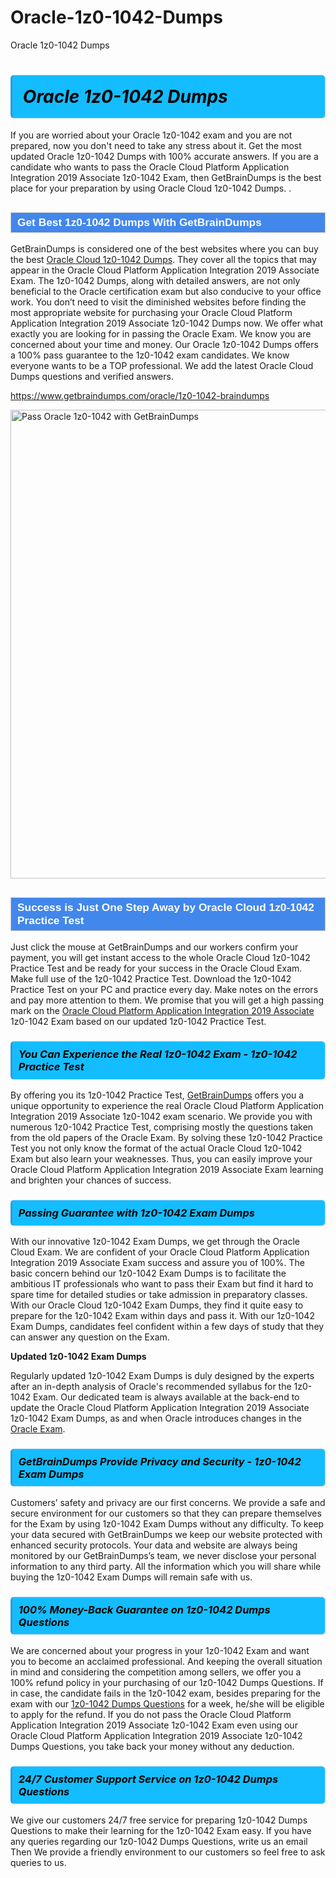 # Oracle-1z0-1042-Dumps
Oracle 1z0-1042 Dumps
<h1><strong><span style="display: block; color: #000000; background: #14BDFF; border: 0.5px solid #AED6F1; border-left: 3px solid #3498DB; padding: .6em; border-radius: 6px;">                     <em>Oracle 1z0-1042 <span class="exam_variation">Dumps</span> </em>                </span></strong>            </h1>                        <p>If you are worried about your Oracle 1z0-1042 exam and you are not prepared, now you don't need to take any stress about it.             Get the most updated Oracle 1z0-1042 <span class="exam_variation">Dumps</span> with 100% accurate answers. If you are a candidate who wants to pass the             Oracle Cloud Platform Application Integration 2019 Associate 1z0-1042 Exam, then GetBrainDumps is the best place for your preparation by using Oracle Cloud  1z0-1042 <span class="exam_variation">Dumps</span>. .</p>                        <h2 style="background: #4287ec; border: 1px solid #cccccc; padding: 5px 10px;">                <span style="color: #ffffff;">                    <span style="font-size: 11pt;">                        <span style="line-height: normal;">                            <span style="font-family: Calibri,sans-serif;">                                <strong>                                    <span style="font-size: 13.0pt;">Get Best 1z0-1042 <span class="exam_variation">Dumps</span> With GetBrainDumps</span>                                </strong>                            </span>                        </span>                    </span>                </span>            </h2>                        <p>GetBrainDumps is considered one of the best websites where you can buy the best <a href="https://www.getbraindumps.com/oracle/oracle-cloud-braindumps.html">Oracle Cloud  1z0-1042 <span class="exam_variation">Dumps</span></a>.             They cover all the topics that may appear in the Oracle Cloud Platform Application Integration 2019 Associate Exam. The 1z0-1042 <span class="exam_variation">Dumps</span>,             along with detailed answers, are not only beneficial to the Oracle certification exam but also conducive to your office work.             You don’t need to visit the diminished websites before finding the most appropriate website for purchasing your             Oracle Cloud Platform Application Integration 2019 Associate 1z0-1042 <span class="exam_variation">Dumps</span> now. We offer what exactly you are looking for in passing the Oracle Exam.             We know you are concerned about your time and money. Our Oracle 1z0-1042 <span class="exam_variation">Dumps</span> offers a 100% pass guarantee to the             1z0-1042 exam candidates. We know everyone wants to be a TOP professional. We add the latest Oracle Cloud  <span class="exam_variation">Dumps</span> questions and verified answers.</p>                        <p><a href="https://www.getbraindumps.com/oracle/1z0-1042-braindumps">https://www.getbraindumps.com/oracle/1z0-1042-braindumps</a></p>                        <p><a href="https://www.getbraindumps.com/"><img src="https://www.getbraindumps.com/images/get-updated-exam-questions-with-discount-getbraindumps.jpg" class="postImage" alt="Pass Oracle 1z0-1042 with GetBrainDumps" width="750"></a></p>                            <h2 style="background: #4287ec; border: 1px solid #cccccc; padding: 5px 10px;">                <span style="color: #ffffff;">                    <span style="font-size: 11pt;">                        <span style="line-height: normal;">                            <span style="font-family: Calibri,sans-serif;">                                <strong>                                    <span style="font-size: 13.0pt;">Success is Just One Step Away by Oracle Cloud  1z0-1042 <span class="exam_variation2">Practice Test</span></span>                                </strong>                            </span>                        </span>                    </span>                </span>            </h2>                        <p>Just click the mouse at GetBrainDumps and our workers confirm your payment, you will get instant access to the whole Oracle Cloud  1z0-1042 <span class="exam_variation2">Practice Test</span>             and be ready for your success in the Oracle Cloud  Exam. Make full use of the 1z0-1042 <span class="exam_variation2">Practice Test</span>. Download the 1z0-1042 <span class="exam_variation2">Practice Test</span> on your             PC and practice every day. Make notes on the errors and pay more attention to them. We promise that you will get a high passing mark on the             <a href="https://www.getbraindumps.com/oracle/1z0-1042-braindumps">Oracle Cloud Platform Application Integration 2019 Associate</a> 1z0-1042 Exam based on our updated 1z0-1042 <span class="exam_variation2">Practice Test</span>.</p>                        <h3>                <strong>                    <span style="display: block; color: #000000; background: #14BDFF; border: 0.5px solid #AED6F1; border-left: 3px solid #3498DB; padding: .6em; border-radius: 6px;">                        <em>You Can Experience the Real 1z0-1042 Exam - 1z0-1042 <span class="exam_variation2">Practice Test</span></em>                    </span>                </strong>            </h3>                        <p>By offering you its 1z0-1042 <span class="exam_variation2">Practice Test</span>, <a href="https://www.getbraindumps.com/">GetBrainDumps</a> offers you a unique opportunity to experience the real             Oracle Cloud Platform Application Integration 2019 Associate 1z0-1042 exam scenario. We provide you with numerous 1z0-1042 <span class="exam_variation2">Practice Test</span>, comprising mostly             the questions taken from the old papers of the Oracle Exam. By solving these 1z0-1042 <span class="exam_variation2">Practice Test</span> you not only know the format of the actual             Oracle Cloud  1z0-1042 Exam but also learn your weaknesses. Thus, you can easily improve your             Oracle Cloud Platform Application Integration 2019 Associate Exam learning and brighten your chances of success.</p>                        <h3>                <strong>                    <span style="display: block; color: #000000; background: #14BDFF; border: 0.5px solid #AED6F1; border-left: 3px solid #3498DB; padding: .6em; border-radius: 6px;">                        <em>Passing Guarantee with 1z0-1042 <span class="exam_variation3">Exam Dumps</span></em>                    </span>                </strong>            </h3>                        <p>With our innovative 1z0-1042 <span class="exam_variation3">Exam Dumps</span>, we get through the Oracle Cloud  Exam. We are confident of your Oracle Cloud Platform Application Integration 2019 Associate Exam             success and assure you of 100%. The basic concern behind our 1z0-1042 <span class="exam_variation3">Exam Dumps</span> is to facilitate the ambitious IT professionals who want to pass their             Exam but find it hard to spare time for detailed studies or take admission in preparatory classes. With our Oracle Cloud  1z0-1042 <span class="exam_variation3">Exam Dumps</span>, they             find it quite easy to prepare for the 1z0-1042 Exam within days and pass it. With our 1z0-1042 <span class="exam_variation3">Exam Dumps</span>, candidates feel confident within a few days of             study that they can answer any question on the Exam.</p>                        <p><strong>Updated 1z0-1042 <span class="exam_variation3">Exam Dumps</span></strong></p>                        <p>Regularly updated 1z0-1042 <span class="exam_variation3">Exam Dumps</span> is duly designed by the experts after an in-depth analysis of Oracle's recommended syllabus for the 1z0-1042 Exam.             Our dedicated team is always available at the back-end to update the Oracle Cloud Platform Application Integration 2019 Associate 1z0-1042 <span class="exam_variation3">Exam Dumps</span>,             as and when Oracle introduces changes in the <a href="https://www.getbraindumps.com/oracle-braindumps.html">Oracle Exam</a>.</p>                        <h3>                <strong>                    <span style="display: block; color: #000000; background: #14BDFF; border: 0.5px solid #AED6F1; border-left: 3px solid #3498DB; padding: .6em; border-radius: 6px;">                        <em>GetBrainDumps Provide Privacy and Security - 1z0-1042 <span class="exam_variation3">Exam Dumps</span></em>                    </span>                </strong>            </h3>                        <p>Customers’ safety and privacy are our first concerns. We provide a safe and secure environment for our customers so that they can prepare themselves for the Exam by using             1z0-1042 <span class="exam_variation3">Exam Dumps</span> without any difficulty. To keep your data secured with GetBrainDumps we keep our website protected with enhanced security protocols. Your data and website             are always being monitored by our GetBrainDumps’s team, we never disclose your personal information to any third party. All the information which you will share while buying             the 1z0-1042 <span class="exam_variation3">Exam Dumps</span> will remain safe with us.</p>                        <h3>                <strong>                    <span style="display: block; color: #000000; background: #14BDFF; border: 0.5px solid #AED6F1; border-left: 3px solid #3498DB; padding: .6em; border-radius: 6px;">                        <em>100% Money-Back Guarantee on 1z0-1042 <span class="exam_variation4">Dumps Questions</span></em>                    </span>                </strong>            </h3>                        <p>We are concerned about your progress in your 1z0-1042 Exam and want you to become an acclaimed professional. And keeping the overall situation in mind and             considering the competition among sellers, we offer you a 100% refund policy in your purchasing of our 1z0-1042 <span class="exam_variation4">Dumps Questions</span>. If in case, the candidate fails in the             1z0-1042 exam, besides preparing for the exam with our <a href="https://www.getbraindumps.com/oracle/1z0-1042-braindumps">1z0-1042 <span class="exam_variation4">Dumps Questions</span></a> for a week, he/she will be eligible to apply for the refund. If you do not pass the             Oracle Cloud Platform Application Integration 2019 Associate 1z0-1042 Exam even using our Oracle Cloud Platform Application Integration 2019 Associate 1z0-1042 <span class="exam_variation4">Dumps Questions</span>, you             take back your money without any deduction.</p>                        <h3>                <strong>                    <span style="display: block; color: #000000; background: #14BDFF; border: 0.5px solid #AED6F1; border-left: 3px solid #3498DB; padding: .6em; border-radius: 6px;">                        <em>24/7 Customer Support Service on 1z0-1042 <span class="exam_variation4">Dumps Questions</span></em>                    </span>                </strong>            </h3>                        <p>We give our customers 24/7 free service for preparing 1z0-1042 <span class="exam_variation4">Dumps Questions</span> to make their learning for the 1z0-1042 Exam easy. If you have any queries regarding our             1z0-1042 <span class="exam_variation4">Dumps Questions</span>, write us an email Then We provide a friendly environment to our customers so feel free to ask queries to us.</p>                    

